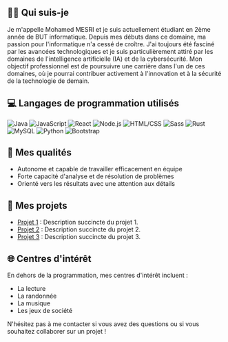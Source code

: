 ## :superhero_man: Qui suis-je

Je m'appelle Mohamed MESRI et je suis actuellement étudiant en 2ème année de BUT informatique. Depuis mes débuts dans ce domaine, ma passion pour l'informatique n'a cessé de croître. J'ai toujours été fasciné par les avancées technologiques et je suis particulièrement attiré par les domaines de l'intelligence artificielle (IA) et de la cybersécurité. Mon objectif professionnel est de poursuivre une carrière dans l'un de ces domaines, où je pourrai contribuer activement à l'innovation et à la sécurité de la technologie de demain.

## 💻 Langages de programmation utilisés
![Java](https://img.shields.io/badge/Java-70%25-brightgreen?style=for-the-badge&logo=java)
![JavaScript](https://img.shields.io/badge/JavaScript-50%25-yellow?style=for-the-badge&logo=javascript)
![React](https://img.shields.io/badge/React-50%25-blue?style=for-the-badge&logo=react)
![Node.js](https://img.shields.io/badge/Node.js-15%25-green?style=for-the-badge&logo=node.js)
![HTML/CSS](https://img.shields.io/badge/HTML%2FCSS-80%25-orange?style=for-the-badge&logo=html5)
![Sass](https://img.shields.io/badge/Sass-65%25-pink?style=for-the-badge&logo=sass)
![Rust](https://img.shields.io/badge/Rust-40%25-lightgrey?style=for-the-badge&logo=rust)
![MySQL](https://img.shields.io/badge/MySQL-60%25-blue?style=for-the-badge&logo=mysql)
![Python](https://img.shields.io/badge/Python-70%25-blue?style=for-the-badge&logo=python)
![Bootstrap](https://img.shields.io/badge/Bootstrap-20%25-purple?style=for-the-badge&logo=bootstrap)

## 🌟 Mes qualités

- Autonome et capable de travailler efficacement en équipe
- Forte capacité d'analyse et de résolution de problèmes
- Orienté vers les résultats avec une attention aux détails

## 🚀 Mes projets

- [Projet 1](lien_vers_projet_1) : Description succincte du projet 1.
- [Projet 2](lien_vers_projet_2) : Description succincte du projet 2.
- [Projet 3](lien_vers_projet_3) : Description succincte du projet 3.

## 🌐 Centres d'intérêt

En dehors de la programmation, mes centres d'intérêt incluent :

- La lecture
- La randonnée
- La musique
- Les jeux de société

N'hésitez pas à me contacter si vous avez des questions ou si vous souhaitez collaborer sur un projet !


<!---
Mohamed-hub16/Mohamed-hub16 is a ✨ special ✨ repository because its `README.md` (this file) appears on your GitHub profile.
You can click the Preview link to take a look at your changes.
--->
